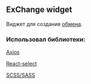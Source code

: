 ## ExChange widget

Виджет для создания [обмена](https://exchange-widget-brown.vercel.app/).

### Использовал библиотеки:

[Axios](https://axios-http.com/ru/)

[React-select](https://react-select.com/home)

[SCSS/SASS](https://sass-lang.com/)




